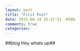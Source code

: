 ```yaml
---
layout: post
title: "First Post"
date: 2015-08-10 16:47:51 -0500
comments: true
categories: 
---
```



##blog Hey whats up##